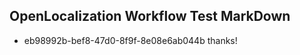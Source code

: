 ## OpenLocalization Workflow Test MarkDown
* eb98992b-bef8-47d0-8f9f-8e08e6ab044b thanks!

<!--HONumber=Aug16_HO1-->


